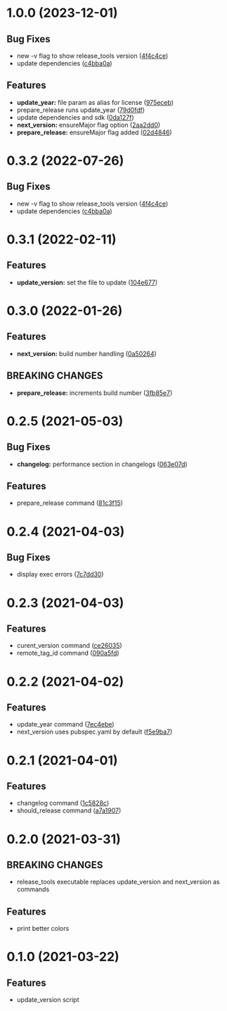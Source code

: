 # 1.0.0 (2023-12-01)

## Bug Fixes

- new -v flag to show release_tools version ([4f4c4ce](commit/4f4c4ce))
- update dependencies ([c4bba0a](commit/c4bba0a))

## Features

- **update_year:** file param as alias for license ([975eceb](commit/975eceb))
- prepare_release runs update_year ([79d0fdf](commit/79d0fdf))
- update dependencies and sdk ([0da127f](commit/0da127f))
- **next_version:** ensureMajor flag option ([2aa2dd0](commit/2aa2dd0))
- **prepare_release:** ensureMajor flag added ([02d4846](commit/02d4846))

# 0.3.2 (2022-07-26)

## Bug Fixes

- new -v flag to show release_tools version ([4f4c4ce](commit/4f4c4ce))
- update dependencies ([c4bba0a](commit/c4bba0a))

# 0.3.1 (2022-02-11)

## Features

- **update_version:** set the file to update ([104e677](commit/104e677))

# 0.3.0 (2022-01-26)

## Features

- **next_version:** build number handling ([0a50264](commit/0a50264))

## BREAKING CHANGES

- **prepare_release:** increments build number ([3fb85e7](commit/3fb85e7))

# 0.2.5 (2021-05-03)

## Bug Fixes

- **changelog:** performance section in changelogs ([063e07d](commit/063e07d))

## Features

- prepare_release command ([81c3f15](commit/81c3f15))

# 0.2.4 (2021-04-03)

## Bug Fixes

- display exec errors ([7c7dd30](commit/7c7dd30))

# 0.2.3 (2021-04-03)

## Features

- curent_version command ([ce26035](commit/ce26035))
- remote_tag_id command ([090a5fd](commit/090a5fd))

# 0.2.2 (2021-04-02)

## Features

- update_year command ([7ec4ebe](commit/7ec4ebe))
- next_version uses pubspec.yaml by default ([f5e9ba7](commit/f5e9ba7))

# 0.2.1 (2021-04-01)

## Features

- changelog command ([1c5828c](commit/1c5828c))
- should_release command ([a7a1907](commit/a7a1907))

# 0.2.0 (2021-03-31)

## BREAKING CHANGES

- release_tools executable replaces update_version and next_version as commands

## Features

- print better colors

# 0.1.0 (2021-03-22)

## Features

- update_version script
